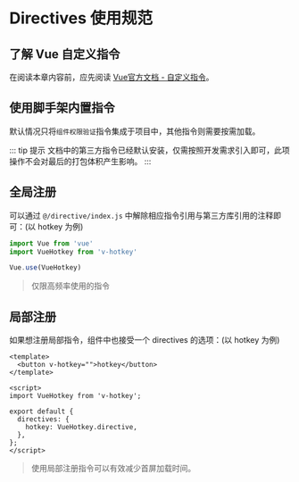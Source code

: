 # Directives 使用规范

## 了解 Vue 自定义指令

在阅读本章内容前，应先阅读 [Vue官方文档 - 自定义指令](https://cn.vuejs.org/v2/guide/custom-directive.html)。

## 使用脚手架内置指令

默认情况只将`组件权限验证`指令集成于项目中，其他指令则需要按需加载。

::: tip 提示
文档中的第三方指令已经默认安装，仅需按照开发需求引入即可，此项操作不会对最后的打包体积产生影响。
:::

## 全局注册

可以通过 `@/directive/index.js` 中解除相应指令引用与第三方库引用的注释即可：(以 hotkey 为例)

```js
import Vue from 'vue'
import VueHotkey from 'v-hotkey'

Vue.use(VueHotkey)
```

> 仅限高频率使用的指令

## 局部注册

如果想注册局部指令，组件中也接受一个 directives 的选项：(以 hotkey 为例)

```vue {2,6,9-11}
<template>
  <button v-hotkey="">hotkey</button>
</template>

<script>
import VueHotkey from 'v-hotkey';

export default {
  directives: {
    hotkey: VueHotkey.directive,
  },
};
</script>
```

> 使用局部注册指令可以有效减少首屏加载时间。